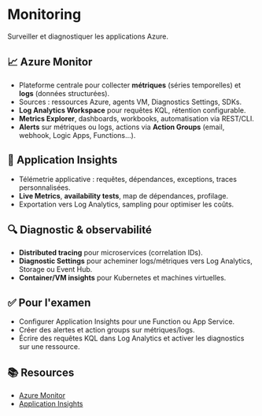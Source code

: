 # Monitoring

Surveiller et diagnostiquer les applications Azure.

## 📈 Azure Monitor
- Plateforme centrale pour collecter **métriques** (séries temporelles) et **logs** (données structurées).
- Sources : ressources Azure, agents VM, Diagnostics Settings, SDKs.
- **Log Analytics Workspace** pour requêtes KQL, rétention configurable.
- **Metrics Explorer**, dashboards, workbooks, automatisation via REST/CLI.
- **Alerts** sur métriques ou logs, actions via **Action Groups** (email, webhook, Logic Apps, Functions…).

## 🧰 Application Insights
- Télémetrie applicative : requêtes, dépendances, exceptions, traces personnalisées.
- **Live Metrics**, **availability tests**, map de dépendances, profilage.
- Exportation vers Log Analytics, sampling pour optimiser les coûts.

## 🔍 Diagnostic & observabilité
- **Distributed tracing** pour microservices (correlation IDs).
- **Diagnostic Settings** pour acheminer logs/métriques vers Log Analytics, Storage ou Event Hub.
- **Container/VM insights** pour Kubernetes et machines virtuelles.

## ✅ Pour l'examen
- Configurer Application Insights pour une Function ou App Service.
- Créer des alertes et action groups sur métriques/logs.
- Écrire des requêtes KQL dans Log Analytics et activer les diagnostics sur une ressource.
## 📚 Resources
- [Azure Monitor](https://learn.microsoft.com/azure/azure-monitor/overview)
- [Application Insights](https://learn.microsoft.com/azure/azure-monitor/app/app-insights-overview)
